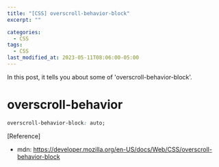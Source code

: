 ```yaml
---
title: "[CSS] overscroll-behavior-block"
excerpt: ""

categories:
  - CSS
tags:
  - CSS
last_modified_at: 2023-05-11T08:06:00-05:00
---
```


In this post, it tells you about some of 'overscroll-behavior-block'.

# overscroll-behavior

```css
overscroll-behavior-block: auto;
```

[Reference]

- mdn: <https://developer.mozilla.org/en-US/docs/Web/CSS/overscroll-behavior-block>

